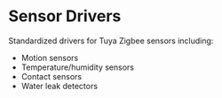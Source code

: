# Sensor Drivers

Standardized drivers for Tuya Zigbee sensors including:
- Motion sensors
- Temperature/humidity sensors
- Contact sensors
- Water leak detectors
